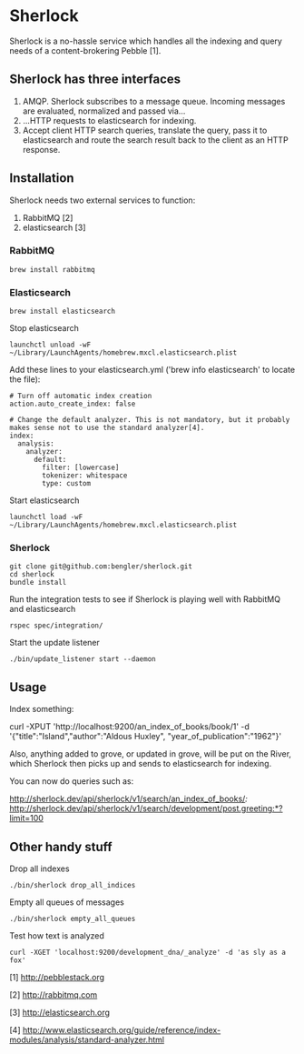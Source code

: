 # Sherlock

Sherlock is a no-hassle service which handles all the indexing and query needs of a content-brokering Pebble [1].

## Sherlock has three interfaces

1. AMQP. Sherlock subscribes to a message queue. Incoming messages are evaluated, normalized and passed via…
2. ...HTTP requests to elasticsearch for indexing.
3. Accept client HTTP search queries, translate the query, pass it to elasticsearch and route the search result back to the client as an HTTP response.

## Installation

Sherlock needs two external services to function:

1. RabbitMQ [2]
2. elasticsearch [3]

### RabbitMQ

	brew install rabbitmq

### Elasticsearch

	brew install elasticsearch

Stop elasticsearch

	launchctl unload -wF ~/Library/LaunchAgents/homebrew.mxcl.elasticsearch.plist

Add these lines to your elasticsearch.yml ('brew info elasticsearch' to locate the file):

    # Turn off automatic index creation
    action.auto_create_index: false

    # Change the default analyzer. This is not mandatory, but it probably makes sense not to use the standard analyzer[4].
    index:
      analysis:
        analyzer:
          default:
            filter: [lowercase]
            tokenizer: whitespace
            type: custom

Start elasticsearch

	launchctl load -wF ~/Library/LaunchAgents/homebrew.mxcl.elasticsearch.plist

### Sherlock

	git clone git@github.com:bengler/sherlock.git
	cd sherlock
	bundle install

Run the integration tests to see if Sherlock is playing well with RabbitMQ and elasticsearch

	rspec spec/integration/

Start the update listener

	./bin/update_listener start --daemon

## Usage

Index something:

  curl -XPUT 'http://localhost:9200/an_index_of_books/book/1' -d '{"title":"Island","author":"Aldous Huxley", "year_of_publication":"1962"}'

Also, anything added to grove, or updated in grove, will be put on the River, which Sherlock then picks up and sends to elasticsearch for indexing.

You can now do queries such as:

  http://sherlock.dev/api/sherlock/v1/search/an_index_of_books/*:*
  http://sherlock.dev/api/sherlock/v1/search/development/post.greeting:*?limit=100

## Other handy stuff

Drop all indexes

	./bin/sherlock drop_all_indices

Empty all queues of messages

	./bin/sherlock empty_all_queues

Test how text is analyzed

	curl -XGET 'localhost:9200/development_dna/_analyze' -d 'as sly as a fox'

[1] http://pebblestack.org

[2] http://rabbitmq.com

[3] http://elasticsearch.org

[4] http://www.elasticsearch.org/guide/reference/index-modules/analysis/standard-analyzer.html

